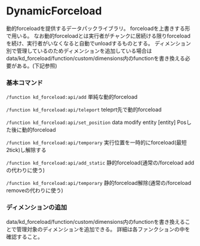 # DynamicForceload
動的forceloadを提供するデータパックライブラリ。
forceloadを上書きする形で用いる。
なお動的forceloadとは実行者がチャンクに居続ける限りforceloadを続け、実行者がいなくなると自動でunloadするものとする。
ディメンション別で管理しているのためディメンションを追加している場合はdata/kd_forceload/function/custom/dimensions内のfunctionを書き換える必要がある。(下記参照)

### 基本コマンド

```/function kd_forceload:api/add```
単純な動的forceload

```/function kd_forceload:api/teleport```
teleprt先で動的forceload

```/function kd_forceload:api/set_position```
data modify entity [entity] Posした後に動的forceload

```/function kd_forceload:api/temporary```
実行位置を一時的にforceload(最短2tick)し解除する

```/function kd_forceload:api/add_static```
静的forceload(通常の/forceload addの代わりに使う)

```/function kd_forceload:api/temporary```
静的forceload解除(通常の/forceload removeの代わりに使う)

### ディメンションの追加
data/kd_forceload/function/custom/dimensions内のfunctionを書き換えることで管理対象のディメンションを追加できる。
詳細は各ファンクションの中を確認すること。

